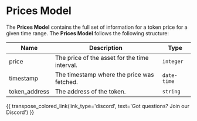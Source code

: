 # Prices Model
The **Prices Model** contains the full set of information for a token price for a given time range. The **Prices Model** follows the following structure:

| Name                    | Description                                                                                               | Type           |
| ------------------------| --------------------------------------------------------------------------------------------------------- | -------------- |
| price                | The price of the asset for the time interval.	                                                          | `integer`       |
| timestamp                   | The timestamp where the price was fetched.	                                                          | `date-time`       |
| token_address                | The address of the token.	                                                      | `string`      |


{{ transpose_colored_link(link_type='discord', text='Got questions?  Join our Discord') }}